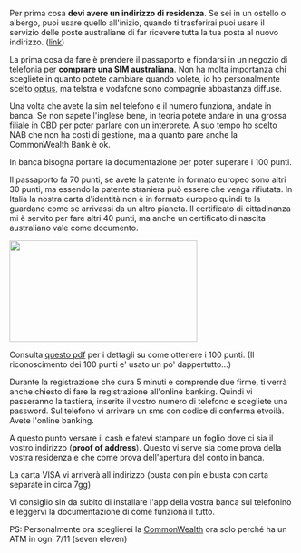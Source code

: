 
Per prima cosa **devi avere un indirizzo di residenza**. Se sei in un ostello o albergo, puoi usare quello all'inizio, quando ti trasferirai puoi usare il servizio delle poste australiane di far ricevere tutta la tua posta al nuovo indirizzo. ([link](http://auspost.com.au/parcels-mail/redirecting-holding-mail.html))

La prima cosa da fare è prendere il passaporto e fiondarsi in un negozio di telefonia per **comprare una SIM australiana**. Non ha molta importanza chi scegliete in quanto potete cambiare quando volete, io ho personalmente scelto [optus](http://www.optus.com.au/), ma telstra e vodafone sono compagnie abbastanza diffuse.

Una volta che avete la sim nel telefono e il numero funziona, andate in banca. Se non sapete l'inglese bene, in teoria potete andare in una grossa filiale in CBD per poter parlare con un interprete. A suo tempo ho scelto NAB che non ha costi di gestione, ma a quanto pare anche la CommonWealth Bank è ok.

In banca bisogna portare la documentazione per poter superare i 100 punti. 

Il passaporto fa 70 punti, se avete la patente in formato europeo sono altri 30 punti, ma essendo la patente straniera può essere che venga rifiutata. In Italia la nostra carta d'identità non è in formato europeo quindi te la guardano come se arrivassi da un altro pianeta. Il certificato di cittadinanza mi è servito per fare altri 40 punti, ma anche un certificato di nascita australiano vale come documento. 

<img src="/uploads/default/original/1X/4eb65b9fa1f7f67ab95f5a184bc089915e533a2e.jpg" width="331" height="179">

Consulta [questo pdf](http://sydney.edu.au/finance/docs/points_guide.pdf) per i dettagli su come ottenere i 100 punti. (Il riconoscimento dei 100 punti e' usato un po' dappertutto...)

Durante la registrazione che dura 5 minuti e comprende due firme, ti verrà anche chiesto di fare la registrazione all'online banking. Quindi vi passeranno la tastiera, inserite il vostro numero di telefono e scegliete una password. Sul telefono vi arrivare un sms con codice di conferma etvoilà. Avete l'online banking.

A questo punto versare il cash e fatevi stampare un foglio dove ci sia il vostro indirizzo (**proof of address**). Questo vi serve sia come prova della vostra residenza e che come prova dell'apertura del conto in banca.

La carta VISA vi arriverà all'indirizzo (busta con pin e busta con carta separate in circa 7gg)

Vi consiglio sin da subito di installare l'app della vostra banca sul telefonino e leggervi la documentazione di come funziona il tutto.

PS: Personalmente ora sceglierei la [CommonWealth](https://www.commbank.com.au/) ora solo perché ha un ATM in ogni 7/11 (seven eleven)
